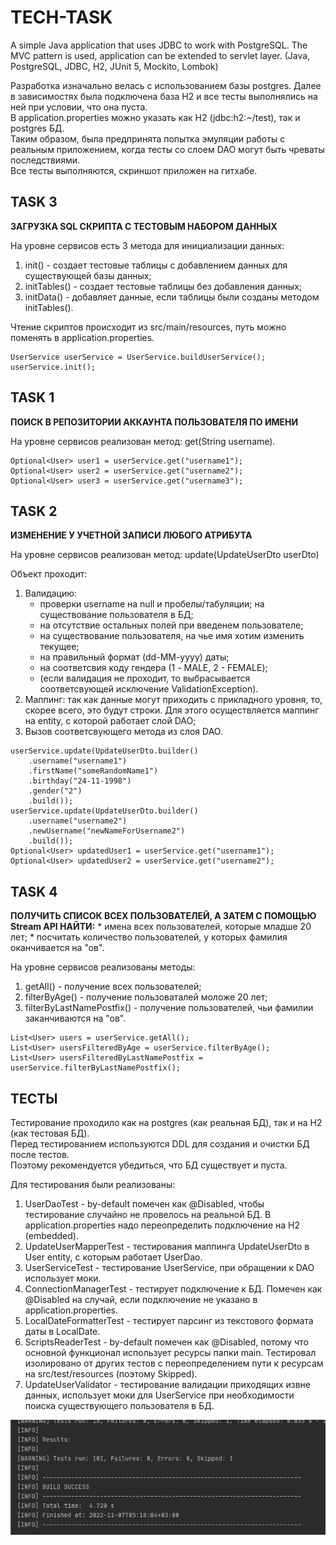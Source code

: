 TECH-TASK
==============
A simple Java application that uses JDBC to work with PostgreSQL. The MVC pattern is used, application 
can be extended to servlet layer. (Java, PostgreSQL, JDBC, H2, JUnit 5, Mockito, Lombok)

Разработка изначально велась с использованием базы postgres. Далее в зависимостях была подключена база H2 и все тесты выполнялись на ней при условии, что она пуста.</br>
В application.properties можно указать как H2 (jdbc:h2:~/test), так и postgres БД.</br>
Таким образом, была предпринята попытка эмуляции работы с реальным приложением, когда тесты со слоем DAO могут быть чреваты последствиями.</br>
Все тесты выполняются, скриншот приложен на гитхабе.

## TASK 3

**ЗАГРУЗКА SQL СКРИПТА С ТЕСТОВЫМ НАБОРОМ ДАННЫХ**

На уровне сервисов есть 3 метода для инициализации данных:

1. init() - создает тестовые таблицы с добавлением данных для существующей базы данных;
2. initTables() - создает тестовые таблицы без добавления данных;
3. initData() - добавляет данные, если таблицы были созданы методом initTables().

Чтение скриптов происходит из src/main/resources, путь можно поменять в application.properties.

```
UserService userService = UserService.buildUserService();
userService.init();
```

## TASK 1

**ПОИСК В РЕПОЗИТОРИИ АККАУНТА ПОЛЬЗОВАТЕЛЯ ПО ИМЕНИ**

На уровне сервисов реализован метод: get(String username).

```
Optional<User> user1 = userService.get("username1");
Optional<User> user2 = userService.get("username2");
Optional<User> user3 = userService.get("username3");
```

## TASK 2

**ИЗМЕНЕНИЕ У УЧЕТНОЙ ЗАПИСИ ЛЮБОГО АТРИБУТА**

На уровне сервисов реализован метод: update(UpdateUserDto userDto)</br>

Объект проходит:

1. Валидацию: 
    * проверки username на null и пробелы/табуляции; на существование пользователя в БД;
    * на отсутствие остальных полей при введенем пользователе;
    * на существование пользователя, на чье имя хотим изменить текущее;
    * на правильный формат (dd-MM-yyyy) даты; 
    * на соответсвия коду гендера (1 - MALE, 2 - FEMALE);
    * (если валидация не проходит, то выбрасывается соответсвующей исключение ValidationException).
2. Маппинг: так как данные могут приходить с прикладного уровня, то, скорее всего, это будут строки. Для этого осуществляется маппинг на entity, с которой работает слой DAO;
3. Вызов соответсвующего метода из слоя DAO.

```
userService.update(UpdateUserDto.builder()
    .username("username1")
    .firstName("someRandomName1")
    .birthday("24-11-1998")
    .gender("2")
    .build());
userService.update(UpdateUserDto.builder()
    .username("username2")
    .newUsername("newNameForUsername2")
    .build());
Optional<User> updatedUser1 = userService.get("username1");
Optional<User> updatedUser2 = userService.get("username2");
```

## TASK 4

**ПОЛУЧИТЬ СПИСОК ВСЕХ ПОЛЬЗОВАТЕЛЕЙ, А ЗАТЕМ С ПОМОЩЬЮ Stream API НАЙТИ:**
    * имена всех пользователей, которые младше 20 лет;
    * посчитать количество пользователей, у которых фамилия оканчивается на "ов".
    
На уровне сервисов реализованы методы:

1. getAll() - получение всех пользователей;
2. filterByAge() - получение пользоваталей моложе 20 лет;
3. filterByLastNamePostfix() - получение пользователей, чьи фамилии заканчиваются на "ов".

```
List<User> users = userService.getAll();
List<User> usersFilteredByAge = userService.filterByAge();
List<User> usersFilteredByLastNamePostfix = userService.filterByLastNamePostfix();
```

## ТЕСТЫ

Тестирование проходило как на postgres (как реальная БД), так и на H2 (как тестовая БД).</br>
Перед тестированием используются DDL для создания и очистки БД после тестов.</br>
Поэтому рекомендуется убедиться, что БД существует и пуста.

Для тестирования были реализованы:
1. UserDaoTest - by-default помечен как @Disabled, чтобы тестирование случайно не провелось на реальной БД. В application.properties надо переопределить подключение на H2 (embedded).
2. UpdateUserMapperTest - тестирования маппинга UpdateUserDto в User entity, с которым работает UserDao.
3. UserServiceTest - тестирование UserService, при обращении к DAO использует моки.
4. ConnectionManagerTest - тестирует подключение к БД. Помечен как @Disabled на случай, если подключение не указано в application.properties.
5. LocalDateFormatterTest - тестирует парсинг из текстового формата даты в LocalDate.
6. ScriptsReaderTest - by-default помечен как @Disabled, потому что основной функционал использует ресурсы папки main. Тестировал изолировано от других тестов с переопределением пути к ресурсам на src/test/resources (поэтому Skipped).
7. UpdateUserValidator - тестирование валидации приходящих извне данных, использует моки для UserService при необходимости поиска существующего пользователя в БД.</br>


<p align="center">
   <img src="https://raw.githubusercontent.com/dmitrirazumov/tech-task/master/tests_result.jpg">
</p>
